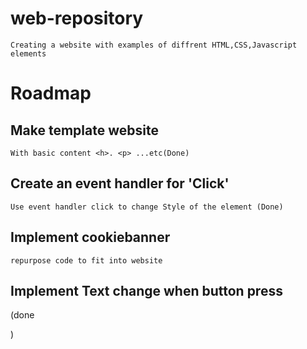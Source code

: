 # web-repository
    Creating a website with examples of diffrent HTML,CSS,Javascript elements 

# Roadmap

## Make template website
    With basic content <h>. <p> ...etc(Done)

## Create an event handler for 'Click'
    Use event handler click to change Style of the element (Done)

## Implement cookiebanner
    repurpose code to fit into website 

## Implement Text change when button press 
(done

)
    
